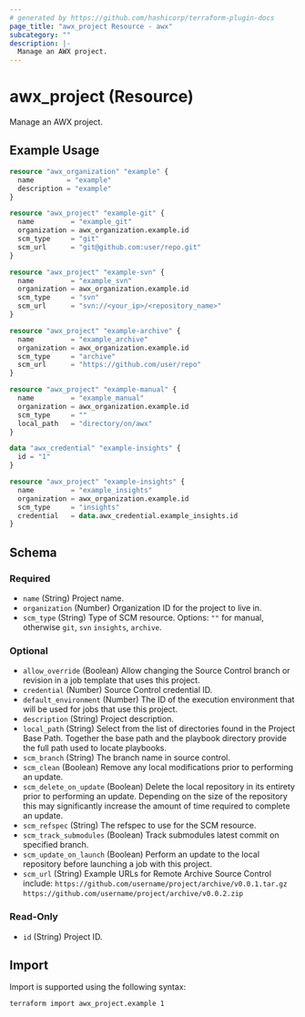 ```yaml
---
# generated by https://github.com/hashicorp/terraform-plugin-docs
page_title: "awx_project Resource - awx"
subcategory: ""
description: |-
  Manage an AWX project.
---
```


# awx_project (Resource)

Manage an AWX project.

## Example Usage

```terraform
resource "awx_organization" "example" {
  name        = "example"
  description = "example"
}

resource "awx_project" "example-git" {
  name         = "example_git"
  organization = awx_organization.example.id
  scm_type     = "git"
  scm_url      = "git@github.com:user/repo.git"
}

resource "awx_project" "example-svn" {
  name         = "example_svn"
  organization = awx_organization.example.id
  scm_type     = "svn"
  scm_url      = "svn://<your_ip>/<repository_name>"
}

resource "awx_project" "example-archive" {
  name         = "example_archive"
  organization = awx_organization.example.id
  scm_type     = "archive"
  scm_url      = "https://github.com/user/repo"
}

resource "awx_project" "example-manual" {
  name         = "example_manual"
  organization = awx_organization.example.id
  scm_type     = ""
  local_path   = "directory/on/awx"
}

data "awx_credential" "example-insights" {
  id = "1"
}

resource "awx_project" "example-insights" {
  name         = "example_insights"
  organization = awx_organization.example.id
  scm_type     = "insights"
  credential   = data.awx_credential.example_insights.id
}
```

<!-- schema generated by tfplugindocs -->
## Schema

### Required

- `name` (String) Project name.
- `organization` (Number) Organization ID for the project to live in.
- `scm_type` (String) Type of SCM resource. Options: `""` for manual, otherwise `git`, `svn` `insights`, `archive`.

### Optional

- `allow_override` (Boolean) Allow changing the Source Control branch or revision in a job template that uses this project.
- `credential` (Number) Source Control credential ID.
- `default_environment` (Number) The ID of the execution environment that will be used for jobs that use this project.
- `description` (String) Project description.
- `local_path` (String) Select from the list of directories found in the Project Base Path. Together the base path and the playbook directory provide the full path used to locate playbooks.
- `scm_branch` (String) The branch name in source control.
- `scm_clean` (Boolean) Remove any local modifications prior to performing an update.
- `scm_delete_on_update` (Boolean) Delete the local repository in its entirety prior to performing an update. Depending on the size of the repository this may significantly increase the amount of time required to complete an update.
- `scm_refspec` (String) The refspec to use for the SCM resource.
- `scm_track_submodules` (Boolean) Track submodules latest commit on specified branch.
- `scm_update_on_launch` (Boolean) Perform an update to the local repository before launching a job with this project.
- `scm_url` (String) Example URLs for Remote Archive Source Control include: `https://github.com/username/project/archive/v0.0.1.tar.gz` `https://github.com/username/project/archive/v0.0.2.zip`

### Read-Only

- `id` (String) Project ID.

## Import

Import is supported using the following syntax:

```shell
terraform import awx_project.example 1
```
